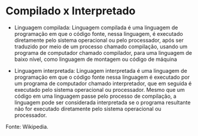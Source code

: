 # Compilado x Interpretado

- Linguagem compilada:
  Linguagem compilada é uma linguagem de programação em que o código fonte, nessa linguagem, é executado diretamente pelo sistema operacional ou pelo processador, após ser traduzido por meio de um processo chamado compilação, usando um programa de computador chamado compilador, para uma linguagem de baixo nível, como linguagem de montagem ou código de máquina

- Linguagem interpretada:
  Linguagem interpretada é uma linguagem de programação em que o código fonte nessa linguagem é executado por um programa de computador chamado interpretador, que em seguida é executado pelo sistema operacional ou processador. Mesmo que um código em uma linguagem passe pelo processo de compilação, a linguagem pode ser considerada interpretada se o programa resultante não for executado diretamente pelo sistema operacional ou processador.

Fonte: Wikipedia.